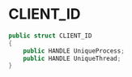 # CLIENT\_ID

```csharp
public struct CLIENT_ID
{
    public HANDLE UniqueProcess;
    public HANDLE UniqueThread;
}
```
